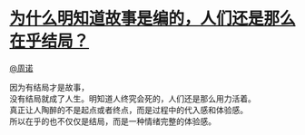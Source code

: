 
#  [为什么明知道故事是编的，人们还是那么在乎结局？](https://zhihu.com/questions/25148516)



[@周诺](https://zhihu.com/people/7cfe3cb58741675849a629535cb2851e)

因为有结局才是故事，<br>没有结局就成了人生。明知道人终究会死的，人们还是那么用力活着。<br>真正让人陶醉的不是起点或者终点，而是过程中的代入感和体验感。<br>所以在乎的也不仅仅是结局，而是一种情绪完整的体验感。